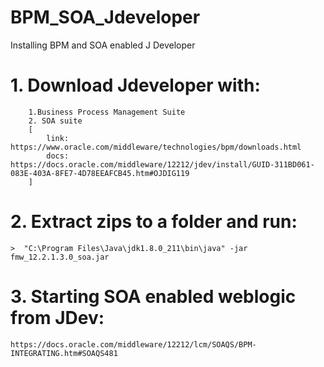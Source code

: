 # BPM_SOA_Jdeveloper
Installing BPM and SOA enabled J Developer


# 1. Download Jdeveloper with:
		1.Business Process Management Suite
		2. SOA suite
		[
			link: https://www.oracle.com/middleware/technologies/bpm/downloads.html
			docs: https://docs.oracle.com/middleware/12212/jdev/install/GUID-311BD061-083E-403A-8FE7-4D78EEAFCB45.htm#OJDIG119
		]

# 2. Extract zips to a folder and run:
	>  "C:\Program Files\Java\jdk1.8.0_211\bin\java" -jar fmw_12.2.1.3.0_soa.jar

# 3. Starting SOA enabled weblogic from JDev:
	https://docs.oracle.com/middleware/12212/lcm/SOAQS/BPM-INTEGRATING.htm#SOAQS481
